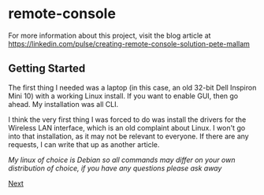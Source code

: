 # remote-console
For more information about this project, visit the blog article at https://linkedin.com/pulse/creating-remote-console-solution-pete-mallam

## Getting Started
The first thing I needed was a laptop (in this case, an old 32-bit Dell Inspiron Mini 10) with a working Linux install. 
If you want to enable GUI, then go ahead. My installation was all CLI.

I think the very first thing I was forced to do was install the drivers for the Wireless LAN interface, which is an old complaint about Linux.
I won't go into that installation, as it may not be relevant to everyone. If there are any requests, I can write that up as another article. 

_My linux of choice is Debian so all commands may differ on your own distribution of choice, if you have any questions please ask away_

[Next](../README2.md)